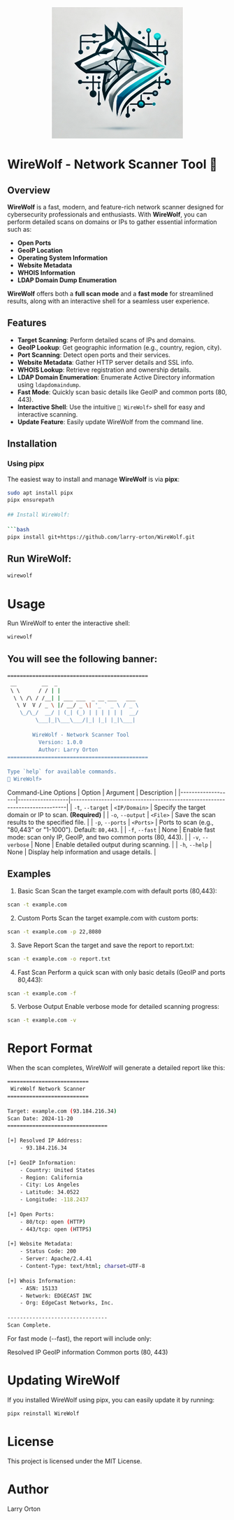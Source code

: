 <div align="center">
  <img src="https://raw.githubusercontent.com/Larry-Orton/WireWolf/refs/heads/main/WireWolf%20Logo.webp" alt="WireWolf Logo" width="300">
</div>

# WireWolf - Network Scanner Tool 🐺

## Overview
**WireWolf** is a fast, modern, and feature-rich network scanner designed for cybersecurity professionals and enthusiasts. With **WireWolf**, you can perform detailed scans on domains or IPs to gather essential information such as:

- **Open Ports**
- **GeoIP Location**
- **Operating System Information**
- **Website Metadata**
- **WHOIS Information**
- **LDAP Domain Dump Enumeration**

**WireWolf** offers both a **full scan mode** and a **fast mode** for streamlined results, along with an interactive shell for a seamless user experience.

## Features
- **Target Scanning**: Perform detailed scans of IPs and domains.
- **GeoIP Lookup**: Get geographic information (e.g., country, region, city).
- **Port Scanning**: Detect open ports and their services.
- **Website Metadata**: Gather HTTP server details and SSL info.
- **WHOIS Lookup**: Retrieve registration and ownership details.
- **LDAP Domain Enumeration**: Enumerate Active Directory information using `ldapdomaindump`.
- **Fast Mode**: Quickly scan basic details like GeoIP and common ports (80, 443).
- **Interactive Shell**: Use the intuitive `🐺 WireWolf>` shell for easy and interactive scanning.
- **Update Feature**: Easily update WireWolf from the command line.

## Installation

### Using pipx
The easiest way to install and manage **WireWolf** is via **pipx**:

```sh
sudo apt install pipx
pipx ensurepath

## Install WireWolf:

```bash
pipx install git+https://github.com/larry-orton/WireWolf.git
```
## Run WireWolf:

```bash
wirewolf
```

# Usage
Run WireWolf to enter the interactive shell:

```bash
wirewolf
```
## You will see the following banner:

```bash
=============================================
 __        __  _                                 
 \ \      / / | |                            
  \ \ /\ / /__| | ___ ___  _ __ ___   ___  
   \ V  V / _ \ |/ __/ _ \| '_ ` _ \ / _ \ 
    \_/\_/  __/ | (_| (_) | | | | | |  __/ 
         \___|_|\___\___/|_| |_| |_|\___|  
                                                   
        WireWolf - Network Scanner Tool            
          Version: 1.0.0                           
          Author: Larry Orton                      
=============================================

Type `help` for available commands.
🐺 WireWolf>
```
Command-Line Options
| Option            | Argument         | Description                                                                |
|-------------------|------------------|----------------------------------------------------------------------------|
| `-t`, `--target`  | `<IP/Domain>`    | Specify the target domain or IP to scan. **(Required)**                   |
| `-o`, `--output`  | `<File>`         | Save the scan results to the specified file.                              |
| `-p`, `--ports`   | `<Ports>`        | Ports to scan (e.g., "80,443" or "1-1000"). Default: `80,443`.            |
| `-f`, `--fast`    | None             | Enable fast mode: scan only IP, GeoIP, and two common ports (80, 443).    |
| `-v`, `--verbose` | None             | Enable detailed output during scanning.                                   |
| `-h`, `--help`    | None             | Display help information and usage details.                               |


## Examples
1. Basic Scan
Scan the target example.com with default ports (80,443):

```bash
scan -t example.com
```

2. Custom Ports
Scan the target example.com with custom ports:

```bash
scan -t example.com -p 22,8080
```

3. Save Report
Scan the target and save the report to report.txt:

```bash
scan -t example.com -o report.txt
```
4. Fast Scan
Perform a quick scan with only basic details (GeoIP and ports 80,443):

```bash
scan -t example.com -f
```
5. Verbose Output
Enable verbose mode for detailed scanning progress:

```bash
scan -t example.com -v
```
# Report Format
When the scan completes, WireWolf will generate a detailed report like this:
```bash
==========================
 WireWolf Network Scanner
==========================

Target: example.com (93.184.216.34)
Scan Date: 2024-11-20
================================

[+] Resolved IP Address:
    - 93.184.216.34

[+] GeoIP Information:
    - Country: United States
    - Region: California
    - City: Los Angeles
    - Latitude: 34.0522
    - Longitude: -118.2437

[+] Open Ports:
    - 80/tcp: open (HTTP)
    - 443/tcp: open (HTTPS)

[+] Website Metadata:
    - Status Code: 200
    - Server: Apache/2.4.41
    - Content-Type: text/html; charset=UTF-8

[+] Whois Information:
    - ASN: 15133
    - Network: EDGECAST INC
    - Org: EdgeCast Networks, Inc.

--------------------------------
Scan Complete.
```
For fast mode (--fast), the report will include only:

Resolved IP
GeoIP information
Common ports (80, 443)

# Updating WireWolf
If you installed WireWolf using pipx, you can easily update it by running:
```bash
pipx reinstall WireWolf
```

# License
This project is licensed under the MIT License.

# Author
Larry Orton





